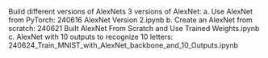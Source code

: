 Build different versions of AlexNets
3 versions of AlexNet:
a. Use AlexNet from PyTorch: 240616 AlexNet Version 2.ipynb
b. Create an AlexNet from scratch: 240621 Built AlexNet From Scratch and Use Trained Weights.ipynb
c. AlexNet with 10 outputs to recognize 10 letters: 240624_Train_MNIST_with_AlexNet_backbone_and_10_Outputs.ipynb
